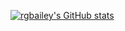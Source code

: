 [![rgbailey's GitHub stats](https://github-readme-stats.vercel.app/api?username=rgbailey&count_private=true)](https://github.com/rgbailey/github-readme-stats)
